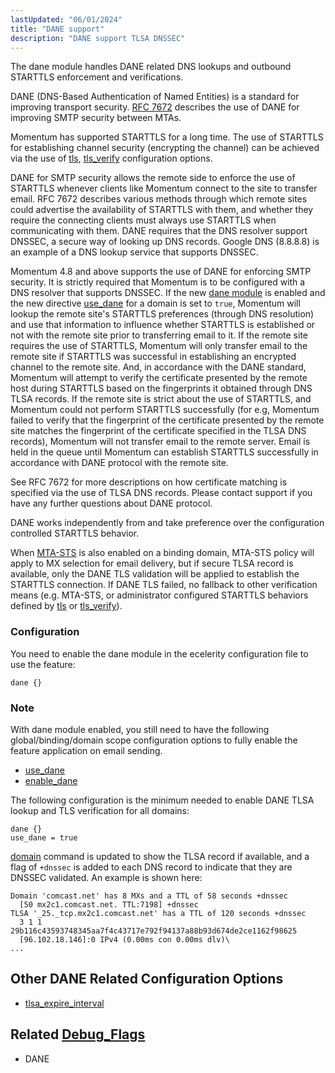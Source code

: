 ```yaml
---
lastUpdated: "06/01/2024"
title: "DANE support"
description: "DANE support TLSA DNSSEC"
---
```


The dane module handles DANE related DNS lookups and outbound STARTTLS enforcement and
 verifications.

DANE (DNS-Based Authentication of Named Entities) is a standard for improving transport security.
 [RFC 7672](https://datatracker.ietf.org/doc/html/rfc7672) describes the use of DANE for improving
 SMTP security between MTAs.

Momentum has supported STARTTLS for a long time. The use of STARTTLS for establishing channel
 security (encrypting the channel) can be achieved via the use of [tls](/momentum/4/config/ref-tls),
 [tls_verify](/momentum/4/config/tls-verify) configuration options.

DANE for SMTP security allows the remote side to enforce the use of STARTTLS whenever clients like
 Momentum connect to the site to transfer email. RFC 7672 describes various methods through which
 remote sites could advertise the availability of STARTTLS with them, and whether they require
 the connecting clients must always use STARTTLS when communicating with them.
 DANE requires that the DNS resolver support DNSSEC, a secure way of looking up DNS records.
 Google DNS (8.8.8.8) is an example of a DNS lookup service that supports DNSSEC.

Momentum 4.8 and above supports the use of DANE for enforcing SMTP security.
 It is strictly required that Momentum is to be configured with a DNS resolver that supports DNSSEC.
 If the new [dane module](/momentum/4/modules/dane) is enabled and the new directive
 [use_dane](/momentum/4/config/use-dane) for a domain is set to `true`,
 Momentum will lookup the remote site's STARTTLS preferences (through DNS resolution) and use that
 information to influence whether STARTTLS is established or not with the remote site prior to
 transferring email to it. If the remote site requires the use of STARTTLS, Momentum will only
 transfer email to the remote site if STARTTLS was successful in establishing an encrypted channel
 to the remote site. And, in accordance with the DANE standard, Momentum will attempt to verify
 the certificate presented by the remote host during STARTTLS based on the fingerprints it obtained
 through DNS TLSA records. If the remote site is strict about the use of STARTTLS,
 and Momentum could not perform STARTTLS successfully (for e.g, Momentum failed to verify that the
 fingerprint of the certificate presented by the remote site matches the fingerprint of the
 certificate specified in the TLSA DNS records), Momentum will not transfer email to the remote
 server. Email is held in the queue until Momentum can establish STARTTLS successfully in accordance
 with DANE protocol with the remote site.

See RFC 7672 for more descriptions on how certificate matching is specified via the use of
 TLSA DNS records. Please contact support if you have any further questions about DANE protocol.

DANE works independently from and take preference over the configuration controlled STARTTLS
 behavior.

When [MTA-STS](/momentum/4/mta-sts) is also enabled on a binding domain,
 MTA-STS policy will apply to MX selection for
 email delivery, but if secure TLSA record is available, only the DANE TLS validation will be
 applied to establish the STARTTLS connection. If DANE TLS failed, no fallback to other
 verification means (e.g. MTA-STS, or administrator configured STARTTLS behaviors defined by
 [tls](/momentum/4/config/ref-tls) or [tls_verify](/momentum/4/config/tls-verify)).

### <a name="modules.dane.configuration.example"></a> Configuration

You need to enable the dane module in the ecelerity configuration file to use the feature:

```
dane {}
```

### Note
With dane module enabled, you still need to have the following global/binding/domain scope
 configuration options to fully enable the feature application on email sending.

- [use_dane](/momentum/4/config/use-dane)
- [enable_dane](/momentum/4/config/enable-dane)

The following configuration is the minimum needed to enable DANE TLSA lookup and TLS verification
for all domains:

```
dane {}
use_dane = true
```

[domain](/momentum/4/console-commands/domain) command is updated to show the TLSA record if available,
 and a flag of `+dnssec` is added to each DNS record to indicate that they are DNSSEC
 validated. An example is shown here:

```
Domain 'comcast.net' has 8 MXs and a TTL of 58 seconds +dnssec
  [50 mx2c1.comcast.net. TTL:7198] +dnssec
TLSA '_25._tcp.mx2c1.comcast.net' has a TTL of 120 seconds +dnssec
  3 1 1 29b116c43593748345aa7f4c43717e792f94137a88b93d674de2ce1162f98625
  [96.102.18.146]:0 IPv4 (0.00ms con 0.00ms dlv)\
...
```


## Other DANE Related Configuration Options

- [tlsa_expire_interval](/momentum/4/config/tlsa-expire-interval)


## Related [Debug_Flags](/momentum/4/config/ref-debug-flags)
- DANE

